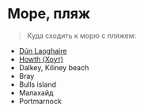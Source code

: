 # Море, пляж

> Куда сходить к морю с пляжем:

* [Dún Laoghaire](https://goo.gl/maps/ByW6bLv52SR2)
* [Howth (Хоут)](https://goo.gl/maps/4cz2E1AhK8t)
* Dalkey, Kiliney beach
* Bray
* Bulls island
* Малахайд
* Portmarnock